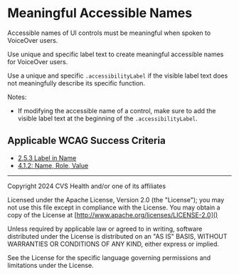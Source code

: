 # Meaningful Accessible Names

Accessible names of UI controls must be meaningful when spoken to VoiceOver users. 

Use unique and specific label text to create meaningful accessible names for VoiceOver users. 

Use a unique and specific `.accessibilityLabel` if the visible label text does not meaningfully describe its specific function. 

Notes:
- If modifying the accessible name of a control, make sure to add the visible label text at the beginning of the `.accessibilityLabel`.

## Applicable WCAG Success Criteria
- [2.5.3 Label in Name](https://www.w3.org/WAI/WCAG22/Understanding/label-in-name)
- [4.1.2: Name, Role, Value](https://www.w3.org/WAI/WCAG22/Understanding/name-role-value.html)

----

Copyright 2024 CVS Health and/or one of its affiliates

Licensed under the Apache License, Version 2.0 (the "License");
you may not use this file except in compliance with the License.
You may obtain a copy of the License at
[http://www.apache.org/licenses/LICENSE-2.0]()

Unless required by applicable law or agreed to in writing, software
distributed under the License is distributed on an "AS IS" BASIS,
WITHOUT WARRANTIES OR CONDITIONS OF ANY KIND, either express or implied.

See the License for the specific language governing permissions and
limitations under the License.
